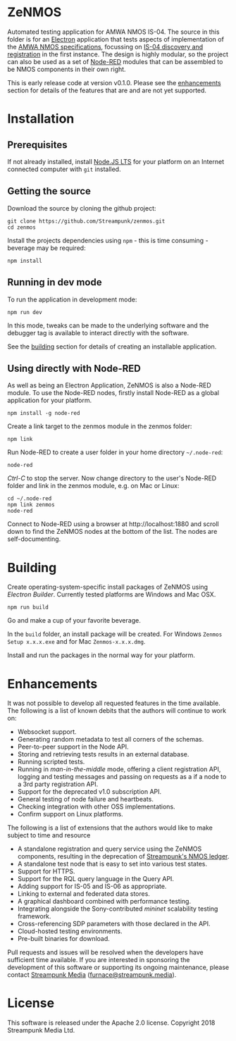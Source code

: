 # ZeNMOS

Automated testing application for AMWA NMOS IS-04. The source in this folder is for an [Electron](https://electronjs.org/) application that tests aspects of implementation of the [AMWA NMOS specifications](https://amwa-tv.github.io/nmos/), focussing on [IS-04 discovery and registration](https://amwa-tv.github.io/nmos-discovery-registration/) in the first instance. The design is highly modular, so the project can also be used as a set of [Node-RED](https://nodered.org/) modules that can be assembled to be NMOS components in their own right.

This is early release code at version v0.1.0. Please see the [enhancements](#enhancements) section for details of the features that are and are not yet supported.

# Installation

## Prerequisites

If not already installed, install [Node.JS LTS](https://nodejs.org/) for your platform on an Internet connected computer with `git` installed.

## Getting the source

Download the source by cloning the github project:

    git clone https://github.com/Streampunk/zenmos.git
    cd zenmos

Install the projects dependencies using `npm` - this is time consuming - beverage may be required:

    npm install

## Running in dev mode

To run the application in development mode:

    npm run dev

In this mode, tweaks can be made to the underlying software and the debugger tag is available to interact directly with the software.

See the [building](#building) section for details of creating an installable application.

## Using directly with Node-RED

As well as being an Electron Application, ZeNMOS is also a Node-RED module. To use the Node-RED nodes, firstly install Node-RED as a global application for your platform.

    npm install -g node-red

Create a link target to the zenmos module in the zenmos folder:

    npm link

Run Node-RED to create a user folder in your home directory `~/.node-red`:

    node-red

_Ctrl-C_ to stop the server. Now change directory to the user's Node-RED folder and link in the zenmos module, e.g. on Mac or Linux:

    cd ~/.node-red
    npm link zenmos
    node-red

Connect to Node-RED using a browser at http://localhost:1880 and scroll down to find the ZeNMOS nodes at the bottom of the list. The nodes are self-documenting.

# Building

Create operating-system-specific install packages of ZeNMOS using _Electron Builder_. Currently tested platforms are Windows and Mac OSX.

    npm run build

Go and make a cup of your favorite beverage.

In the `build` folder, an install package will be created. For Windows `Zenmos Setup x.x.x.exe` and for Mac `Zenmos-x.x.x.dmg`.

Install and run the packages in the normal way for your platform.

# Enhancements

It was not possible to develop all requested features in the time available. The following is a list of known debits that the authors will continue to work on:

* Websocket support.
* Generating random metadata to test all corners of the schemas.
* Peer-to-peer support in the Node API.
* Storing and retrieving tests results in an external database.
* Running scripted tests.
* Running in _man-in-the-middle_ mode, offering a client registration API, logging and testing messages and passing on requests as a if a node to a 3rd party registration API.
* Support for the deprecated v1.0 subscription API.
* General testing of node failure and heartbeats.
* Checking integration with other OSS implementations.
* Confirm support on Linux platforms.

The following is a list of extensions that the authors would like to make subject to time and resource

* A standalone registration and query service using the ZeNMOS components, resulting in the deprecation of [Streampunk's NMOS ledger](https://githib.com/Streampunk/ledger).
* A standalone test node that is easy to set into various test states.
* Support for HTTPS.
* Support for the RQL query language in the Query API.
* Adding support for IS-05 and IS-06 as appropriate.
* Linking to external and federated data stores.
* A graphical dashboard combined with performance testing.
* Integrating alongside the Sony-contributed _mininet_ scalability testing framework.
* Cross-referencing SDP parameters with those declared in the API.
* Cloud-hosted testing environments.
* Pre-built binaries for download.

Pull requests and issues will be resolved when the developers have sufficient time available. If you are interested in sponsoring the development of this software or supporting its ongoing maintenance, please contact [Streampunk Media](https://www.streampunk.media) (furnace@streampunk.media).

# License

This software is released under the Apache 2.0 license. Copyright 2018 Streampunk Media Ltd.
